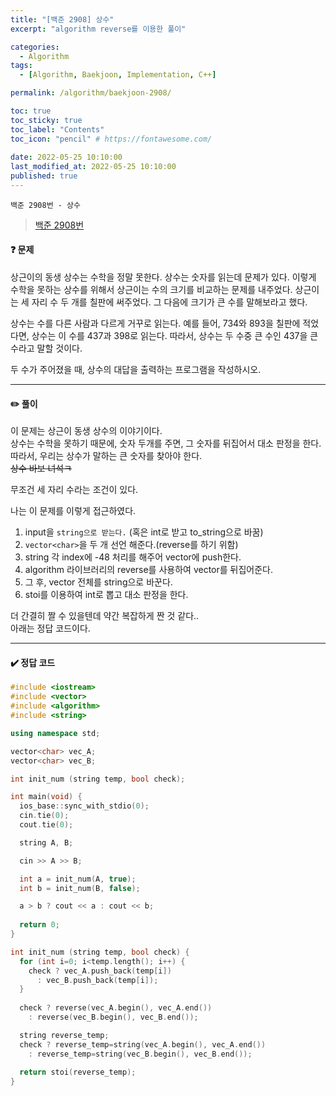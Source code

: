 ```yaml
---
title: "[백준 2908] 상수"
excerpt: "algorithm reverse를 이용한 풀이"

categories:
  - Algorithm
tags:
  - [Algorithm, Baekjoon, Implementation, C++]

permalink: /algorithm/baekjoon-2908/

toc: true
toc_sticky: true
toc_label: "Contents"
toc_icon: "pencil" # https://fontawesome.com/
 
date: 2022-05-25 10:10:00
last_modified_at: 2022-05-25 10:10:00
published: true
---
```


`백준 2908번 - 상수`  

> [백준 2908번](https://www.acmicpc.net/problem/2908)  

#### ❓ 문제

상근이의 동생 상수는 수학을 정말 못한다. 상수는 숫자를 읽는데 문제가 있다. 이렇게 수학을 못하는 상수를 위해서 상근이는 수의 크기를 비교하는 문제를 내주었다. 상근이는 세 자리 수 두 개를 칠판에 써주었다. 그 다음에 크기가 큰 수를 말해보라고 했다.  

상수는 수를 다른 사람과 다르게 거꾸로 읽는다. 예를 들어, 734와 893을 칠판에 적었다면, 상수는 이 수를 437과 398로 읽는다. 따라서, 상수는 두 수중 큰 수인 437을 큰 수라고 말할 것이다.  

두 수가 주어졌을 때, 상수의 대답을 출력하는 프로그램을 작성하시오.  

---  
 
#### ✏️ 풀이

이 문제는 상근이 동생 상수의 이야기이다.  
상수는 수학을 못하기 때문에, 숫자 두개를 주면, 그 숫자를 뒤집어서 대소 판정을 한다.  
따라서, 우리는 상수가 말하는 큰 숫자를 찾아야 한다.  
~~상수 바보 녀석ㅋ~~  

무조건 세 자리 수라는 조건이 있다.  

나는 이 문제를 이렇게 접근하였다.  

1. input을 `string으로 받는다.` (혹은 int로 받고 to_string으로 바꿈)  
1. `vector<char>`을 두 개 선언 해준다.(reverse를 하기 위함)  
1. string 각 index에 -48 처리를 해주어 vector에 push한다.  
1. algorithm 라이브러리의 reverse를 사용하여 vector를 뒤집어준다.  
1. 그 후, vector 전체를 string으로 바꾼다.  
1. stoi를 이용하여 int로 뽑고 대소 판정을 한다.  

더 간결히 짤 수 있을텐데 약간 복잡하게 짠 것 같다..  
아래는 정답 코드이다.  

---

#### ✔️ 정답 코드

```cpp
#include <iostream>
#include <vector>
#include <algorithm>
#include <string>

using namespace std;

vector<char> vec_A;
vector<char> vec_B;

int init_num (string temp, bool check);

int main(void) {
  ios_base::sync_with_stdio(0);
  cin.tie(0);
  cout.tie(0);

  string A, B;

  cin >> A >> B;

  int a = init_num(A, true);
  int b = init_num(B, false);

  a > b ? cout << a : cout << b;
  
  return 0;
}

int init_num (string temp, bool check) {
  for (int i=0; i<temp.length(); i++) {
    check ? vec_A.push_back(temp[i])
      : vec_B.push_back(temp[i]);
  }
  
  check ? reverse(vec_A.begin(), vec_A.end())
    : reverse(vec_B.begin(), vec_B.end());

  string reverse_temp;
  check ? reverse_temp=string(vec_A.begin(), vec_A.end())
    : reverse_temp=string(vec_B.begin(), vec_B.end());
  
  return stoi(reverse_temp);
}
```